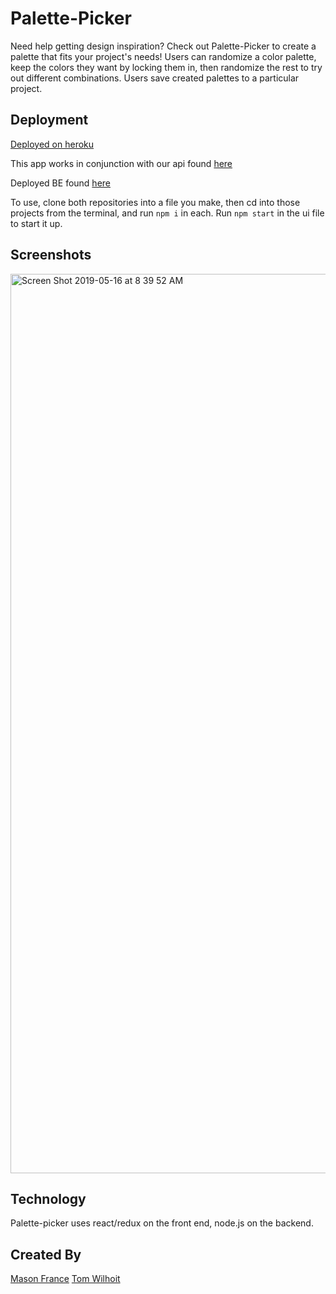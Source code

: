 # Palette-Picker
Need help getting design inspiration? Check out Palette-Picker to create a palette that fits your project's needs! Users can randomize a color palette, keep the colors they want by locking them in, then randomize the rest to try out different combinations. Users save created palettes to a particular project.

## Deployment
[Deployed on heroku](https://peaceful-cliffs-30422.herokuapp.com/)

This app works in conjunction with our api found [here](https://github.com/francepack/palette-picker-api)

Deployed BE found [here](https://palette-api-tm.herokuapp.com/)

To use, clone both repositories into a file you make, then cd into those projects from the terminal, and run ```npm i``` in each. Run ```npm start``` in the ui file to start it up.


## Screenshots
<img width="1439" alt="Screen Shot 2019-05-16 at 8 39 52 AM" src="https://user-images.githubusercontent.com/44355328/57862907-5d06f100-77b6-11e9-8f14-15bc083ed37d.png">

## Technology
Palette-picker uses react/redux on the front end, node.js on the backend.

## Created By
[Mason France](https://github.com/francepack)
[Tom Wilhoit](https://github.com/TomWilhoit)
